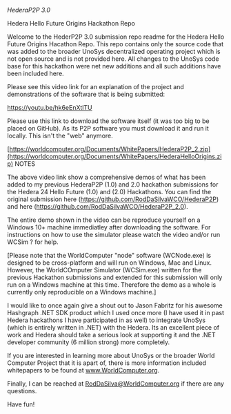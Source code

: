 *HederaP2P 3.0*

Hedera Hello Future Origins Hackathon Repo

Welcome to the HederP2P 3.0 submission repo readme for the Hedera Hello Future Origins Hacathon Repo. This repo contains only the source code that was added to the broader UnoSys decentralized operating project which is not open source and is not provided here. All changes to the UnoSys code base for this hackathon were net new additions and all such additions have been included here.

Please see this video link for an explanation of the project and demonstrations of the software that is being submitted:

https://youtu.be/hk6eEnXtlTU

Please use this link to download the software itself (it was too big to be placed on GitHub). As its P2P software you must download it and run it locally. This isn't the "web" anymore.

[https://worldcomputer.org/Documents/WhitePapers/HederaP2P_2.zip](https://worldcomputer.org/Documents/WhitePapers/HederaHelloOrigins.zip)
NOTES

The above video link show a comprehensive demos of what has been added to my previous HederaP2P (1.0) and 2.0 hackathon submissions for the Hedera 24 Hello Future (1.0) and (2.0) Hackathons. You can find the original submission here (https://github.com/RodDaSilvaWCO/HederaP2P) and here (https://github.com/RodDaSilvaWCO/HederaP2P_2.0).

The entire demo shown in the video can be reproduce yourself on a Windows 10+ machine immediatley after downloading the software. For instructions on how to use the simulator please watch the video and/or run WCSim ? for help.

[Please note that the WorldComputer "node" software (WCNode.exe) is designed to be cross-platform and will run on Windows, Mac and Linux. However, the WorldCOmputer Simulator (WCSim.exe) written for the previous Hackathon submissions and extended for this submission will only run on a Windows machine at this time. Therefore the demo as a whole is currently only reproducible on a Windows machine.]

I would like to once again give a shout out to Jason Fabritz for his awesome Hashgraph .NET SDK product which I used once more (I have used it in past Hedera hackathons I have participated in as well) to integrate UnoSys (which is entirely written in .NET) with the Hedera. Its an excellent piece of work and Hedera should take a serious look at supporting it and the .NET developer community (6 million strong) more completely.

If you are interested in learning more about UnoSys or the broader World Computer Project that it is apart of, there is more information included whitepapers to be found at www.WorldComputer.org.

Finally, I can be reached at RodDaSilva@WorldComputer.org if there are any questions.

Have fun!
